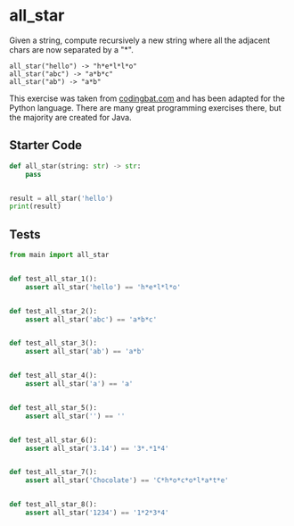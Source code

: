 # all_star





Given a string, compute recursively a new string where all the adjacent chars are now separated by a "*".

```
all_star("hello") -> "h*e*l*l*o"
all_star("abc") -> "a*b*c"
all_star("ab") -> "a*b"
```

This exercise was taken from [codingbat.com](https://codingbat.com/prob/p183394) and has been adapted for the Python language. There are many great programming exercises there, but the majority are created for Java.

## Starter Code
```python
def all_star(string: str) -> str:
    pass


result = all_star('hello')
print(result)
```

## Tests
```python
from main import all_star


def test_all_star_1():
    assert all_star('hello') == 'h*e*l*l*o'


def test_all_star_2():
    assert all_star('abc') == 'a*b*c'


def test_all_star_3():
    assert all_star('ab') == 'a*b'


def test_all_star_4():
    assert all_star('a') == 'a'


def test_all_star_5():
    assert all_star('') == ''


def test_all_star_6():
    assert all_star('3.14') == '3*.*1*4'


def test_all_star_7():
    assert all_star('Chocolate') == 'C*h*o*c*o*l*a*t*e'


def test_all_star_8():
    assert all_star('1234') == '1*2*3*4'
```
